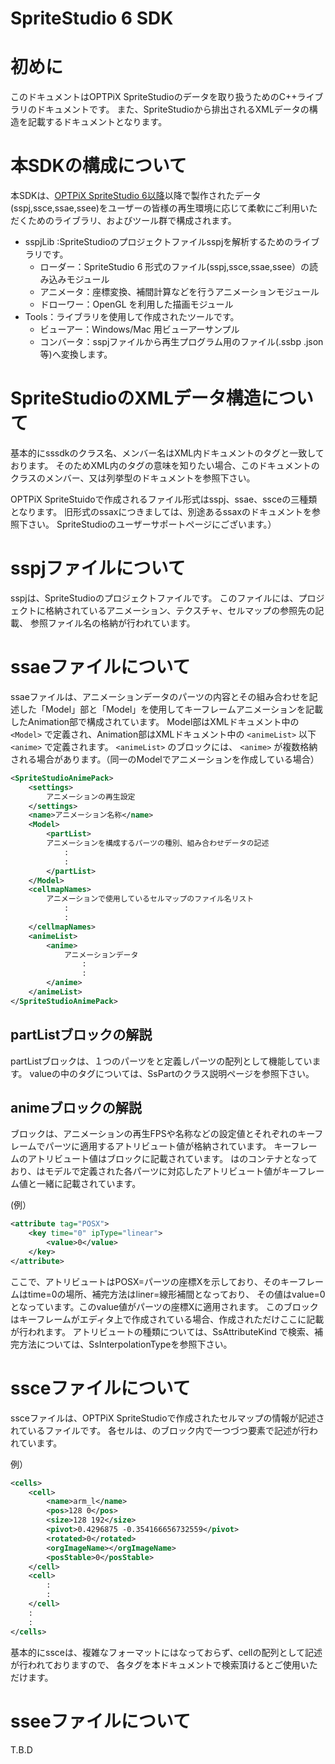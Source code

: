 # SpriteStudio 6 SDK

# 初めに

このドキュメントはOPTPiX SpriteStudioのデータを取り扱うためのC++ライブラリのドキュメントです。
また、SpriteStudioから排出されるXMLデータの構造を記載するドキュメントとなります。

# 本SDKの構成について

本SDKは、[OPTPiX SpriteStudio 6以降](http://www.webtech.co.jp/spritestudio/)以降で製作されたデータ(sspj,ssce,ssae,ssee)をユーザーの皆様の再生環境に応じて柔軟にご利用いただくためのライブラリ、およびツール群で構成されます。

- sspjLib :SpriteStudioのプロジェクトファイルsspjを解析するためのライブラリです。
    - ローダー：SpriteStudio 6 形式のファイル(sspj,ssce,ssae,ssee）の読み込みモジュール
    - アニメータ：座標変換、補間計算などを行うアニメーションモジュール
    - ドローワー：OpenGL を利用した描画モジュール
- Tools：ライブラリを使用して作成されたツールです。
    - ビューアー：Windows/Mac 用ビューアーサンプル
    - コンバータ：sspjファイルから再生プログラム用のファイル(.ssbp .json等)へ変換します。

# SpriteStudioのXMLデータ構造について

基本的にsssdkのクラス名、メンバー名はXML内ドキュメントのタグと一致しております。
そのためXML内のタグの意味を知りたい場合、このドキュメントのクラスのメンバー、又は列挙型のドキュメントを参照下さい。

OPTPiX SpriteStuidoで作成されるファイル形式はsspj、ssae、ssceの三種類となります。
旧形式のssaxにつきましては、別途あるssaxのドキュメントを参照下さい。
SpriteStudioのユーザーサポートページにございます。）
 
# sspjファイルについて

sspjは、SpriteStudioのプロジェクトファイルです。
このファイルには、プロジェクトに格納されているアニメーション、テクスチャ、セルマップの参照先の記載、
参照ファイル名の格納が行われています。

# ssaeファイルについて

ssaeファイルは、アニメーションデータのパーツの内容とその組み合わせを記述した「Model」部と「Model」を使用してキーフレームアニメーションを記載したAnimation部で構成されています。
Model部はXMLドキュメント中の `<Model>` で定義され、Animation部はXMLドキュメント中の `<animeList>` 以下 `<anime>` で定義されます。
`<animeList>` のブロックには、 `<anime>` が複数格納される場合があります。（同一のModelでアニメーションを作成している場合）

```xml
<SpriteStudioAnimePack>
    <settings>
        アニメーションの再生設定
    </settings>
    <name>アニメーション名称</name>
    <Model>
        <partList>
        アニメーションを構成するパーツの種別、組み合わせデータの記述
            :
            :
        </partList>
    </Model>
    <cellmapNames>
        アニメーションで使用しているセルマップのファイル名リスト
            :
            :
    </cellmapNames>
    <animeList>
        <anime>
            アニメーションデータ
                :
                :
        </anime>
    </animeList>
</SpriteStudioAnimePack>
```

## partListブロックの解説
partListブロックは、１つのパーツを<value>と定義しパーツの配列として機能しています。
valueの中のタグについては、SsPartのクラス説明ページを参照下さい。

## animeブロックの解説
 
<anime>ブロックは、アニメーションの再生FPSや名称などの設定値とそれぞれのキーフレームでパーツに適用するアトリビュート値が格納されています。
キーフレームのアトリビュート値は<partAnimes>ブロックに記載されています。
<partAnimes>は<partAnime>のコンテナとなっており、<partAnime>はモデルで定義された各パーツに対応したアトリビュート値がキーフレーム値と一緒に記載されています。

(例）
```xml
<attribute tag="POSX">
    <key time="0" ipType="linear">
        <value>0</value>
    </key>
</attribute>
```

 ここで、アトリビュートはPOSX=パーツの座標Xを示しており、そのキーフレームはtime=0の場所、補完方法はliner=線形補間となっており、
 その値はvalue=0となっています。このvalue値がパーツの座標Xに適用されます。
 このブロックはキーフレームがエディタ上で作成されている場合、作成されただけここに記載が行われます。
 アトリビュートの種類については、SsAttributeKind で検索、補完方法については、SsInterpolationTypeを参照下さい。
 
# ssceファイルについて
 ssceファイルは、OPTPiX SpriteStudioで作成されたセルマップの情報が記述されているファイルです。
 各セルは、<cells>のブロック内で一つづつ<cell>要素で記述が行われています。
 
例）
```xml
<cells>
    <cell>
        <name>arm_l</name>
        <pos>128 0</pos>
        <size>128 192</size>
        <pivot>0.4296875 -0.354166656732559</pivot>
        <rotated>0</rotated>
        <orgImageName></orgImageName>
        <posStable>0</posStable>
    </cell>
    <cell>
        :
        :
    </cell>
    :
    :
</cells>
```

 基本的にssceは、複雑なフォーマットにはなっておらず、cellの配列として記述が行われておりますので、
 各タグを本ドキュメントで検索頂けるとご使用いただけます。

# sseeファイルについて
T.B.D

